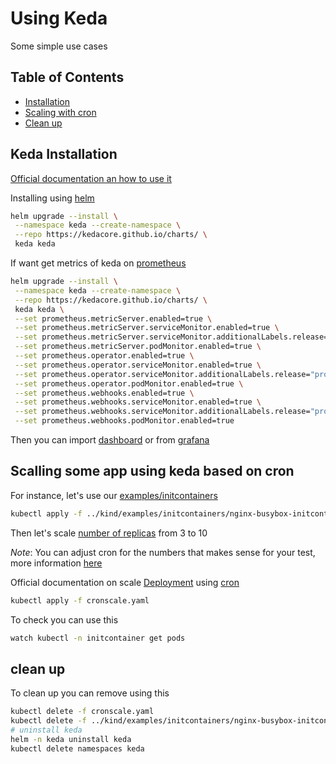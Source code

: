 # Using Keda

Some simple use cases

## Table of Contents

- [Installation](#keda-installation)
- [Scaling with cron](#scalling-some-app-using-keda-based-on-cron)
- [Clean up](#clean-up)

## Keda Installation

[Official documentation an how to use it](https://keda.sh/)

Installing using [helm](https://helm.sh/)

```bash
helm upgrade --install \
 --namespace keda --create-namespace \
 --repo https://kedacore.github.io/charts/ \
 keda keda
```

If want get metrics of keda on [prometheus](https://keda.sh/docs/2.16/integrations/prometheus/)

```bash
helm upgrade --install \
 --namespace keda --create-namespace \
 --repo https://kedacore.github.io/charts/ \
 keda keda \
 --set prometheus.metricServer.enabled=true \
 --set prometheus.metricServer.serviceMonitor.enabled=true \
 --set prometheus.metricServer.serviceMonitor.additionalLabels.release="prometheus-stack" \
 --set prometheus.metricServer.podMonitor.enabled=true \
 --set prometheus.operator.enabled=true \
 --set prometheus.operator.serviceMonitor.enabled=true \
 --set prometheus.operator.serviceMonitor.additionalLabels.release="prometheus-stack" \
 --set prometheus.operator.podMonitor.enabled=true \
 --set prometheus.webhooks.enabled=true \
 --set prometheus.webhooks.serviceMonitor.enabled=true \
 --set prometheus.webhooks.serviceMonitor.additionalLabels.release="prometheus-stack" \
 --set prometheus.webhooks.podMonitor.enabled=true
```

Then you can import [dashboard](https://github.com/kedacore/keda/blob/main/config/grafana/keda-dashboard.json) or from [grafana](https://grafana.com/grafana/dashboards/22111-keda-operator/)

## Scalling some app using keda based on cron

For instance, let's use our [examples/initcontainers](../kind/examples/initcontainers/README.md)

```bash
kubectl apply -f ../kind/examples/initcontainers/nginx-busybox-initcontainer.yaml
```

Then let's scale [number of replicas](cronscale.yaml) from 3 to 10

*Note*: You can adjust cron for the numbers that makes sense for your test, more information [here](https://crontab.guru/)

Official documentation on scale [Deployment](https://keda.sh/docs/1.5/concepts/scaling-deployments/) using [cron](https://keda.sh/docs/2.16/scalers/cron/)

```bash
kubectl apply -f cronscale.yaml
```

To check you can use this

```bash
watch kubectl -n initcontainer get pods
```

## clean up

To clean up you can remove using this

```bash
kubectl delete -f cronscale.yaml
kubectl delete -f ../kind/examples/initcontainers/nginx-busybox-initcontainer.yaml
# uninstall keda
helm -n keda uninstall keda
kubectl delete namespaces keda
```
